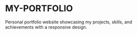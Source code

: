 # MY-PORTFOLIO
Personal portfolio website showcasing my projects, skills, and achievements with a responsive design.
